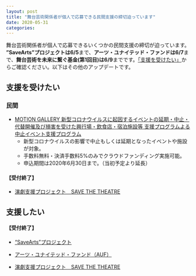 ```yaml
---
layout: post
title: "舞台芸術関係者が個人で応募できる民間支援の締切迫っています"
date: 2020-05-31
categories:
---
```

舞台芸術関係者が個人で応募できるいくつかの民間支援の締切が迫っています。
**”SaveArts”プロジェクトは6/5**まで、**アーツ・ユナイテッド・ファンドは6/7**まで、**舞台芸術を未来に繋ぐ基金(第1回目)は6/9**までです。[「支援を受けたい」](https://help-performing-arts.info/artists/)からご確認ください。以下はその他のアップデートです。

## 支援を受けたい
### 民間
* [MOTION GALLERY 新型コロナウイルスに起因するイベントの延期・中止・代替開催及び損害を受けた興行場・飲食店・宿泊施設等 支援プログラムよる中止イベント支援プログラム](https://motion-gallery.net/blog/suportprogram)
	* 新型コロナウイルスの影響で中止もしくは延期となったイベントや施設が対象。
	* 手数料無料・決済手数料5%のみでクラウドファンディング実施可能。
	* 申込期間は2020年6月30日まで。（当初予定より延長）

#### **【受付終了】**
* [演劇支援プロジェクト　SAVE THE THEATRE](https://savethetheatre.zaiko.io)

## 支援したい
#### **【受付終了】**

* [“SaveArts”プロジェクト](https://readyfor.jp/projects/SaveArts)

* [アーツ・ユナイテッド・ファンド（AUF）](https://camp-fire.jp/projects/view/271390)
	
* [演劇支援プロジェクト　SAVE THE THEATRE](https://savethetheatre.zaiko.io)
	
